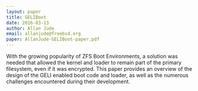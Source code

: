 ```yaml
---
layout: paper
title: GELIBoot
date: 2016-03-13
author: Allan Jude
email: allanjude@freebsd.org
paper: AllanJude-GELIBoot-paper.pdf
---
```

With the growing popularity of ZFS Boot Environments, a solution was needed that allowed the kernel and loader to remain part of the primary filesystem, even if it was encrypted.
This paper provides an overview of the design of the GELI enabled boot code and loader, as well as the numerous challenges encountered during their development.
